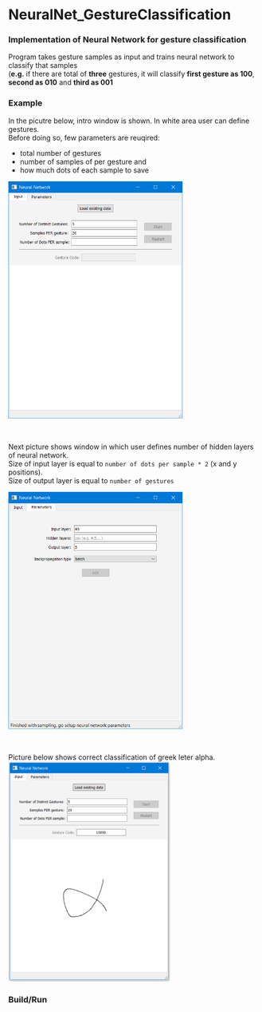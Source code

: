 # NeuralNet_GestureClassification
### Implementation of Neural Network for gesture classification

Program takes gesture samples as input and trains neural network to classify that samples<br/>
(**e.g.** if there are total of **three** gestures, it will classify **first gesture as 100**, **second as 010** and **third as 001**

### Example
In the picutre below, intro window is shown. In white area user can define gestures.<br/>
Before doing so, few parameters are reuqired: 
- total number of gestures
- number of samples of per gesture and 
- how much dots of each sample to save <br/>

<img
  src="images/intro_window.PNG" alt="Intro Window"
  width=350
  raw=true
/>

<br/>

Next picture shows window in which user defines number of hidden layers of neural network.<br/>
Size of input layer is equal to ```number of dots per sample * 2``` (x and y positions).<br/>
Size of output layer is equal to ```number of gestures```<br/>

<img
  src="images/parameters_window.PNG" alt="Neural Network paramters"
  width=350
  raw=true
/>

<br/>

Picture below shows correct classification of greek leter alpha.<br/>
<img
  src="images/classification_exampleA.png" alt="Greek letter alpha classification"
  width=325
  raw=true
/>
<br/>


### Build/Run
